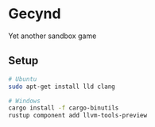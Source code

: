 # Gecynd

Yet another sandbox game

## Setup

```bash
# Ubuntu
sudo apt-get install lld clang

# Windows
cargo install -f cargo-binutils
rustup component add llvm-tools-preview
```
